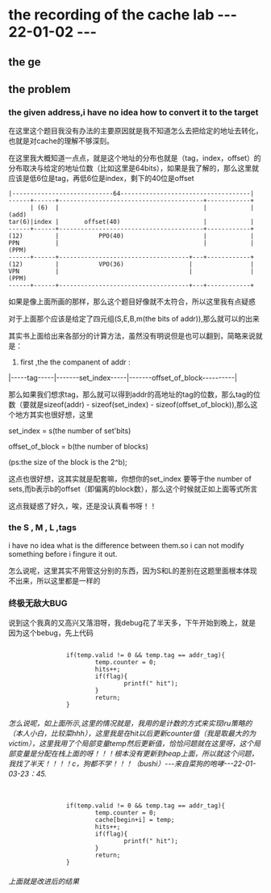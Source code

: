 # the recording of the cache lab --- 22-01-02 ---

## the ge


## the problem 

### the given address,i have no idea how to convert it to the target

在这里这个题目我没有办法的主要原因就是我不知道怎么去把给定的地址去转化，也就是对cache的理解不够深刻。

在这里我大概知道一点点，就是这个地址的分布也就是（tag，index，offset）的分布取决与给定的地址位数（比如这里是64bits），如果是我了解的，那么这里就应该是低6位是tag，再低6位是index，剩下的40位是offset
``````
|----------------------------64------------------------------------|
------+------+----------------------------------------+------------+
      | (6)  |                                        |            |(add)
tar(6)|index |       offset(40)                       |            |
------+------+----------------------------------------+------------+	 
(12)         |           PPO(40)                      |            |
PPN	         |                                        |            |(PPM)
------+------+------------------------------------+---+------------+	 
(12)         |           VPO(36)                  |                |
VPN	         |                                    |                |(PPM)
------+------+------------------------------------+---+------------+
``````
如果是像上面所画的那样，那么这个题目好像就不太符合，所以这里我有点疑惑

对于上面那个应该是给定了四元组(S,E,B,m(the bits of addr)),那么就可以的出来

其实书上面给出来各部分的计算方法，虽然没有明说但是也可以翻到，简略来说就是：
 
1. first ,the the companent of addr :

|-----tag-----|-------set_index-----|-------offset_of_block----------|

那么如果我们想求tag，那么就可以得到addr的高地址的tag的位数，那么tag的位数（要就是sizeof(addr) - sizeof(set_index) - sizeof(offset_of_block)),那么这个地方其实也很好想，这里

set_index = s(the number of set'bits)

offset_of_block = b(the number of blocks) 

(ps:the size of the block is the 2^b);

这点也很好想，这其实就是配套嘛，你想你的set_index 要等于the number of sets,而b表示b的offset（即偏离的block数），那么这个时候就正如上面等式所言

这点我疑惑了好久，唉，还是没认真看书呀！！


### the S , M , L ,tags

i have no idea what is the difference between them.so i can not modify something before i fingure it out.

怎么说呢，这里其实不用管这分别的东西，因为S和L的差别在这题里面根本体现不出来，所以这里都是一样的

### 终极无敌大BUG

说到这个我真的又高兴又落泪呀，我debug花了半天多，下午开始到晚上，就是因为这个bebug，先上代码
```

				if(temp.valid != 0 && temp.tag == addr_tag){
						temp.counter = 0;
						hits++;
						if(flag){
								printf(" hit");
						}
						return;
				}
``````
###### 怎么说呢，如上面所示,这里的情况就是，我用的是计数的方式来实现lru策略的（本人小白，比较菜hhh），这里我是在hit以后更新counter值（我是取最大的为victim），这里我用了个局部变量temp然后更新值，恰恰问题就在这里呀，这个局部变量是分配在栈上面的呀！！！根本没有更新到heap上面，所以就这个问题，我找了半天！！！！c，狗都不学！！！（bushi）---来自菜狗的咆哮---22-01-03-23：45.
``````

				if(temp.valid != 0 && temp.tag == addr_tag){
						temp.counter = 0;
						cache[begin+i] = temp;
						hits++;
						if(flag){
								printf(" hit");
						}
						return;
				}
``````
###### 上面就是改进后的结果






